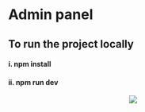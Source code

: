 # Admin panel

## To run the project locally
####  i. npm install
#### ii. npm run dev
<p align="center">
  <a href="http://localhost:5173/">
    <img src="https://png.pngtree.com/png-clipart/20210311/original/pngtree-live-icon-3d-render-red-white-left-view-png-image_6041854.jpg" />
  </a>
</p>
